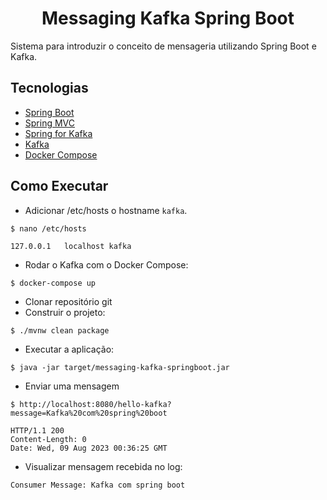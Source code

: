 <h1 align="center">
  Messaging Kafka Spring Boot
</h1>

Sistema para introduzir o conceito de mensageria utilizando Spring Boot e Kafka.

## Tecnologias

- [Spring Boot](https://spring.io/projects/spring-boot)
- [Spring MVC](https://docs.spring.io/spring-framework/reference/web/webmvc.html)
- [Spring for Kafka](https://docs.spring.io/spring-kafka/reference/html/)
- [Kafka](https://kafka.apache.org)
- [Docker Compose](https://docs.docker.com/compose/)

## Como Executar

- Adicionar /etc/hosts o hostname `kafka`.
```
$ nano /etc/hosts

127.0.0.1   localhost kafka
```

- Rodar o Kafka com o Docker Compose:
```
$ docker-compose up
```


- Clonar repositório git
- Construir o projeto:
```
$ ./mvnw clean package
```
- Executar a aplicação:
```
$ java -jar target/messaging-kafka-springboot.jar
```

- Enviar uma mensagem
```
$ http://localhost:8080/hello-kafka?message=Kafka%20com%20spring%20boot

HTTP/1.1 200
Content-Length: 0
Date: Wed, 09 Aug 2023 00:36:25 GMT
```

- Visualizar mensagem recebida no log:
```
Consumer Message: Kafka com spring boot
```